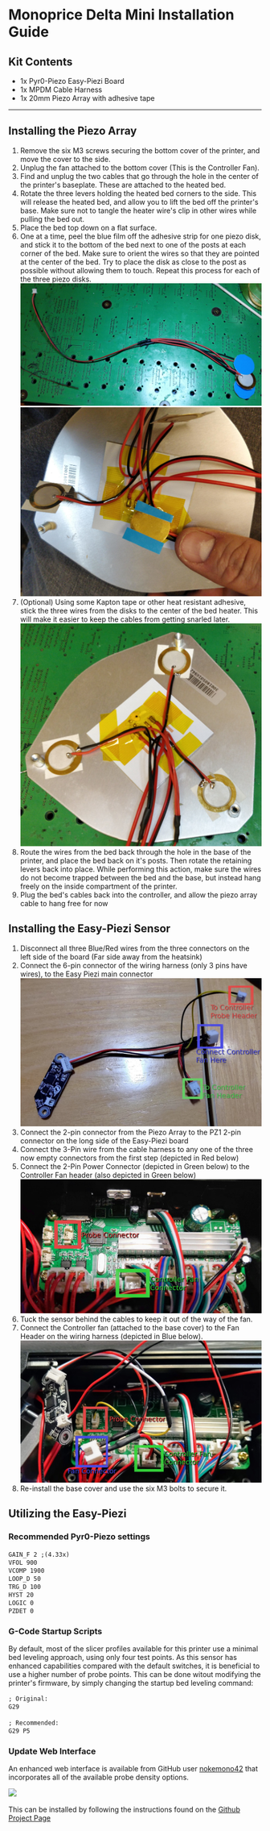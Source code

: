 # Monoprice Delta Mini Installation Guide

## Kit Contents

- 1x Pyr0-Piezo Easy-Piezi Board
- 1x MPDM Cable Harness
- 1x 20mm Piezo Array with adhesive tape

---

## Installing the Piezo Array

1. Remove the six M3 screws securing the bottom cover of the printer, and move the cover to the side.
2. Unplug the fan attached to the bottom cover (This is the Controller Fan).
3. Find and unplug the two cables that go through the hole in the center of the printer's baseplate. These are attached to the heated bed.
4. Rotate the three levers holding the heated bed corners to the side. This will release the heated bed, and allow you to lift the bed off the printer's base. Make sure not to tangle the heater wire's clip in other wires while pulling the bed out.
5. Place the bed top down on a flat surface.
6. One at a time, peel the blue film off the adhesive strip for one piezo disk, and stick it to the bottom of the bed next to one of the posts at each corner of the bed. Make sure to orient the wires so that they are pointed at the center of the bed. Try to place the disk as close to the post as possible without allowing them to touch. Repeat this process for each of the three piezo disks.
![](../../../assets/images/mp-delta-mini-ub/1.jpg)
![](../../../assets/images/mp-delta-mini-ub/2.jpg)
7. (Optional) Using some Kapton tape or other heat resistant adhesive, stick the three wires from the disks to the center of the bed heater. This will make it easier to keep the cables from getting snarled later.
![](../../../assets/images/mp-delta-mini-ub/3.jpg)
8. Route the wires from the bed back through the hole in the base of the printer, and place the bed back on it's posts. Then rotate the retaining levers back into place. While performing this action, make sure the wires do not become trapped between the bed and the base, but instead hang freely on the inside compartment of the printer.
9. Plug the bed's cables back into the controller, and allow the piezo array cable to hang free for now

## Installing the Easy-Piezi Sensor

1. Disconnect all three Blue/Red wires from the three connectors on the left side of the board (Far side away from the heatsink)
2. Connect the 6-pin connector of the wiring harness (only 3 pins have wires), to the Easy Piezi main connector
![](../../../assets/images/mp-delta-mini-ub/MPDM-Wiring-Harness.png)
3. Connect the 2-pin connector from the Piezo Array to the PZ1 2-pin connector on the long side of the Easy-Piezi board
4. Connect the 3-Pin wire from the cable harness to any one of the three now empty connectors from the first step (depicted in Red below)
5. Connect the 2-Pin Power Connector (depicted in Green below) to the Controller Fan header (also depicted in Green below)
![](../../../assets/images/mp-delta-mini-ub/MPDM-Board-Connections.png)
6. Tuck the sensor behind the cables to keep it out of the way of the fan.
7. Connect the Controller fan (attached to the base cover) to the Fan Header on the wiring harness (depicted in Blue below).
![](../../../assets/images/mp-delta-mini-ub/MPDM-Installed.png)
8. Re-install the base cover and use the six M3 bolts to secure it.

## Utilizing the Easy-Piezi

### Recommended Pyr0-Piezo settings

```GCODE
GAIN_F 2 ;(4.33x)
VFOL 900
VCOMP 1900
LOOP_D 50
TRG_D 100
HYST 20
LOGIC 0
PZDET 0
```

### G-Code Startup Scripts

By default, most of the slicer profiles available for this printer use a minimal bed leveling approach, using only four test points. As this sensor has enhanced capabilities compared with the default switches, it is beneficial to use a higher number of probe points. This can be done witout modifying the printer's firmware, by simply changing the startup bed leveling command:

```GCODE
; Original:
G29

; Recommended:
G29 P5
```

### Update Web Interface

An enhanced web interface is available from GitHub user [nokemono42](https://github.com/nokemono42) that incorporates all of the available probe density options.

![](https://raw.githubusercontent.com/nokemono42/MP-Mini-Delta-Web/master/images/screenshot.png)

This can be installed by following the instructions found on the [Github Project Page](https://github.com/nokemono42/MP-Mini-Delta-Web)
